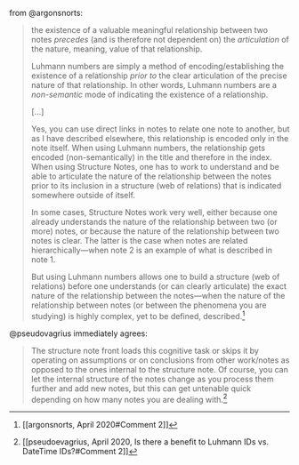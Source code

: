 from @argonsnorts:
> the existence of a valuable meaningful relationship between two notes _precedes_ (and is therefore not dependent on) the _articulation_ of the nature, meaning, value of that relationship.
> 
> Luhmann numbers are simply a method of encoding/establishing the existence of a relationship _prior to_ the clear articulation of the precise nature of that relationship. In other words, Luhmann numbers are a _non-semantic_ mode of indicating the existence of a relationship.
> 
> \[...\]
> 
> Yes, you can use direct links in notes to relate one note to another, but as I have described elsewhere, this relationship is encoded only in the note itself. When using Luhmann numbers, the relationship gets encoded (non-semantically) in the title and therefore in the index. When using Structure Notes, one has to work to understand and be able to articulate the nature of the relationship between the notes prior to its inclusion in a structure (web of relations) that is indicated somewhere outside of itself.
> 
> In some cases, Structure Notes work very well, either because one already understands the nature of the relationship between two (or more) notes, or because the nature of the relationship between two notes is clear. The latter is the case when notes are related hierarchically—when note 2 is an example of what is described in note 1.
> 
> But using Luhmann numbers allows one to build a structure (web of relations) before one understands (or can clearly articulate) the exact nature of the relationship between the notes—when the nature of the relationship between notes (or between the phenomena you are studying) is highly complex, yet to be defined, described.[^1]

@pseudovagrius immediately agrees:
> The structure note front loads this cognitive task or skips it by operating on assumptions or on conclusions from other work/notes as opposed to the ones internal to the structure note. Of course, you can let the internal structure of the notes change as you process them further and add new notes, but this can get untenable quick depending on how many notes you are dealing with.[^2]

[^1]: [[argonsnorts, April 2020#Comment 2]]
[^2]: [[pseudoevagrius, April 2020, Is there a benefit to Luhmann IDs vs. DateTime IDs?#Comment 2]]
